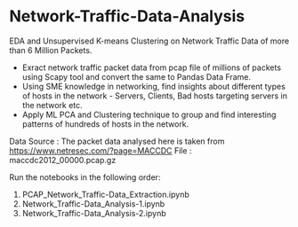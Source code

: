# Network-Traffic-Data-Analysis

EDA and Unsupervised K-means Clustering on Network Traffic Data of more than 6 Million Packets.
 - Exract network traffic packet data from pcap file of millions of packets using Scapy tool and convert the same to Pandas Data Frame.
 - Using SME knowledge in networking, find insights about different types of hosts in the network - Servers, Clients, Bad hosts targeting servers in the network etc.
 - Apply ML PCA and Clustering technique to group and find interesting patterns of hundreds of hosts in the network.
 
Data Source : 
The packet data analysed here is taken from https://www.netresec.com/?page=MACCDC
File : maccdc2012_00000.pcap.gz
 
Run the notebooks in the following order: 
 1. PCAP_Network_Traffic-Data_Extraction.ipynb
 2. Network_Traffic-Data_Analysis-1.ipynb
 3. Network_Traffic-Data_Analysis-2.ipynb
 
 

 
